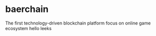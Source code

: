 # baerchain
The first technology-driven blockchain platform focus on online game ecosystem
hello leeks
